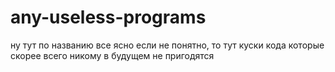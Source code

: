 # any-useless-programs
ну тут по названию все ясно
если не понятно, то тут куски кода которые скорее всего никому в будущем не пригодятся
